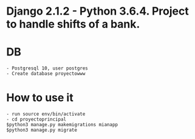 # Django 2.1.2 - Python 3.6.4. Project to handle shifts of a bank.

# DB
	- Postgresql 10, user postgres
	- Create database proyectowww 

# How to use it
	- run source env/bin/activate
	- cd proyectoprincipal 
	$python3 manage.py makemigrations mianapp
	$python3 manage.py migrate
